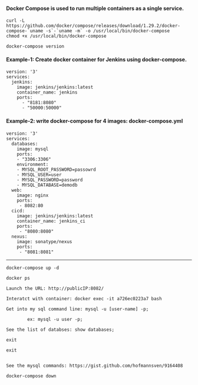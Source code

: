
#### Docker Compose is used to run multiple containers as a single service.


    curl -L https://github.com/docker/compose/releases/download/1.29.2/docker-compose-`uname -s`-`uname -m` -o /usr/local/bin/docker-compose
    chmod +x /usr/local/bin/docker-compose
    
    docker-compose version
    
#### Example-1: Create docker container for Jenkins using docker-compose.

    version: '3'
    services:
      jenkins:
        image: jenkins/jenkins:latest
        container_name: jenkins
        ports:
          - "8181:8080"
          - "50000:50000"

#### Example-2: write docker-compose for 4 images: docker-compose.yml

    version: '3'
    services:
      databases:
        image: mysql
        ports:
        - "3306:3306"
        environment:
        - MYSQL_ROOT_PASSWORD=passowrd
        - MYSQL_USER=user
        - MYSQL_PASSWORD=password
        - MYSQL_DATABASE=demodb
      web:
        image: nginx
        ports: 
         - 8082:80
      cicd:
        image: jenkins/jenkins:latest
        container_name: jenkins_ci
        ports:
         - "8080:8080"
      nexus:
        image: sonatype/nexus
        ports:
         - "8081:8081"
            
    
-----------

    docker-compose up -d
    
    docker ps
            
    Launch the URL: http://publicIP:8082/

    Interatct with container: docker exec -it a726ec0223a7 bash

    Get into my sql command line: mysql -u [user-name] -p;

            ex: mysql -u user -p;
            
    See the list of databses: show databases;
    
    exit
    
    exit
    
    
    See the mysql commands: https://gist.github.com/hofmannsven/9164408
    
    docker-compose down


        
